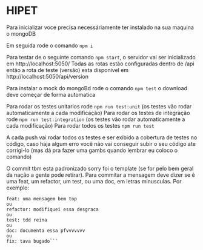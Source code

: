 # HIPET

Para inicializar voce precisa necessáriamente ter instalado na sua maquina o mongoDB

Em seguida rode o comando `npm i`

Para testar de o seguinte comando `npm start`, o servidor vai ser inicializado em http://localhost:5050/
Todas as rotas estão configuradas dentro de /api então a rota de teste (versão) esta disponivel em http://localhost:5050/api/version

Para instalar o mock do mongoBd rode o comando `npm test` o download deve começar de forma automatica

Para rodar os testes unitarios rode `npm run test:unit` (os testes vão rodar automaticamente a cada modificação)
Para rodar os testes de integração rode `npm run test:integration` (os testes vão rodar automaticamente a cada modificação)
Para rodar todos os testes `npm run test`

A cada push vai rodar todos os testes e ser exibido a cobertura de testes no código, caso haja algum erro você não vai conseguir subir o seu código ate corrigi-lo
(mas dá pra fazer uma gambs quando lembrar eu coloco o comando)

O commit tbm esta padronizado sorry foi o template (se for pelo bem geral da nação a gente pode retirar). Para commitar a mensagem deve dizer se é uma feat, um refactor, um test, ou uma doc, em letras minusculas. Por exemplo:

```
feat: uma mensagem bem top
ou
refactor: modifiquei essa desgraca
ou
test: tdd reina
ou
doc: documenta essa pfvvvvvvv
ou
fix: tava bugado```
